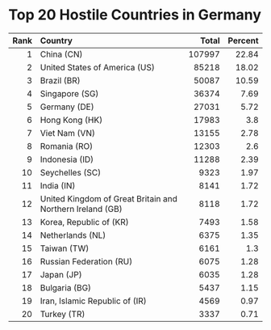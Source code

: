 # Top 20 Hostile Countries in Germany

| Rank | Country | Total | Percent |
| ---: | :------ | ----: | ------: |
| 1 | China (CN) | 107997 | 22.84 |
| 2 | United States of America (US) | 85218 | 18.02 |
| 3 | Brazil (BR) | 50087 | 10.59 |
| 4 | Singapore (SG) | 36374 | 7.69 |
| 5 | Germany (DE) | 27031 | 5.72 |
| 6 | Hong Kong (HK) | 17983 | 3.8 |
| 7 | Viet Nam (VN) | 13155 | 2.78 |
| 8 | Romania (RO) | 12303 | 2.6 |
| 9 | Indonesia (ID) | 11288 | 2.39 |
| 10 | Seychelles (SC) | 9323 | 1.97 |
| 11 | India (IN) | 8141 | 1.72 |
| 12 | United Kingdom of Great Britain and Northern Ireland (GB) | 8118 | 1.72 |
| 13 | Korea, Republic of (KR) | 7493 | 1.58 |
| 14 | Netherlands (NL) | 6375 | 1.35 |
| 15 | Taiwan (TW) | 6161 | 1.3 |
| 16 | Russian Federation (RU) | 6075 | 1.28 |
| 17 | Japan (JP) | 6035 | 1.28 |
| 18 | Bulgaria (BG) | 5437 | 1.15 |
| 19 | Iran, Islamic Republic of (IR) | 4569 | 0.97 |
| 20 | Turkey (TR) | 3337 | 0.71 |
